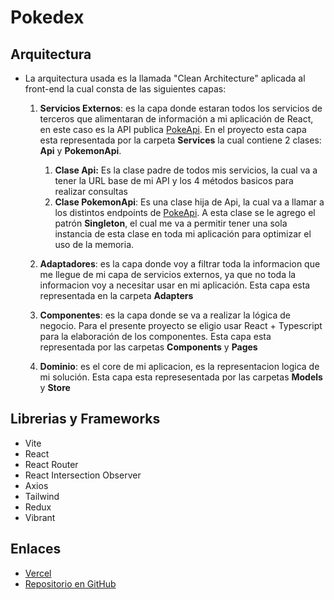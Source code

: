 # Pokedex
## Arquitectura
- La arquitectura usada es la llamada "Clean Architecture" aplicada al front-end la cual consta de las siguientes capas:
  1. **Servicios Externos**: es la capa donde estaran todos los servicios de terceros que alimentaran de información a mi aplicación de React, en este caso es la API publica [PokeApi](https://pokeapi.co/). En el proyecto esta capa esta representada por la carpeta **Services** la cual contiene 2 clases: **Api** y **PokemonApi**.
     1.  **Clase Api:** Es la clase padre de todos mis servicios, la cual va a tener la URL base de mi API y los 4 métodos basicos para realizar consultas 
     2.  **Clase PokemonApi**: Es una clase hija de Api, la cual va a llamar a los distintos endpoints de [PokeApi](https://pokeapi.co/). A esta clase se le agrego el patrón **Singleton**, el cual me va a permitir tener una sola instancia de esta clase en toda mi aplicación para optimizar el uso de la memoria.

   2. **Adaptadores**: es la capa donde voy a filtrar toda la informacion que me llegue de mi capa de servicios externos, ya que no toda la informacion voy a necesitar usar en mi aplicación. Esta capa esta representada  en la carpeta **Adapters**
   
   3. **Componentes**: es la capa donde se va a realizar la lógica de negocio. Para el presente proyecto se eligio usar React + Typescript para la elaboración de los componentes. Esta capa esta representada por las carpetas **Components** y **Pages**
   
   4. **Dominio**: es el core de mi aplicacion, es la representacion logica de mi solución. Esta capa esta represesentada por las carpetas **Models** y **Store**
## Librerias y Frameworks
   - Vite
   - React
   - React Router
   - React Intersection Observer
   - Axios
   - Tailwind
   - Redux
   - Vibrant
## Enlaces
- [Vercel](https://pokedex-lucas1619.vercel.app/)
- [Repositorio en GitHub](https://github.com/lucas1619/pokedex)